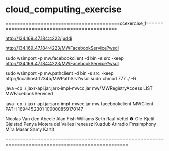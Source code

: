 # cloud_computing_exercise

=======================================ccexercise_1============================================

http://134.169.47.184:4222/juddi

http://134.169.47.184:4223/MWFacebookService?wsdl

sudo wsimport -p mw.facebookclient -d bin -s src -keep http://134.169.47.184:4223/MWFacebookService?wsdl

sudo wsimport -p mw.pathclient -d bin -s src -keep http://localhost:12345/MWPathSrv?wsdl
sudo chmod 777 ./ -R

java -cp ./:jaxr-api.jar:jarx-impl-mwcc.jar mw/MWRegistryAccess LIST MWFacebookServiced

java -cp ./:jaxr-api.jar:jarx-impl-mwcc.jar mw.facebookclient.MWClient PATH 1694452301 100000859170147

Nicolas Van den Abeele
Alan Fish Williams
Seth Raul Vettel ❼
Ole-Kjetil Gjelstad
Penya Motera del Valles
Ireneusz Kuzdub
Arlradio Fmsimphony
Míra Masár
Samy Kartit

================================================================================================
